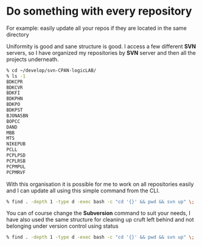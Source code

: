 # Do something with every repository

For example: easily update all your repos if they are located in the same directory

Uniformity is good and sane structure is good. I access a few different **SVN** servers, so I have organized my repositories by **SVN** server and then all the projects underneath.

```bash
% cd ~/develop/svn-CPAN-logicLAB/
% ls -1
BDKCPR
BDKCVR
BDKFI
BDKPHN
BDKPO
BDKPST
BJONASBN
BOPCC
DAND
MBB
MTS
NIKEPUB
PCLL
PCPLPSD
PCPLRSB
PCPMPUL
PCPMRVF
```

With this organisation it is possible for me to work on all repositories easily and I can update all using this simple command from the CLI.

```bash
% find . -depth 1 -type d -exec bash -c "cd '{}' && pwd && svn up" \;
```

You can of course change the **Subversion** command to suit your needs, I have also used the same structure for cleaning up cruft left behind and not belonging under version control using status

```bash
% find . -depth 1 -type d -exec bash -c "cd '{}' && pwd && svn up" \; | perl -ne 'if (/^\?/) { s/\?\s+//; print, "\n"; }' | xargs rm
```
